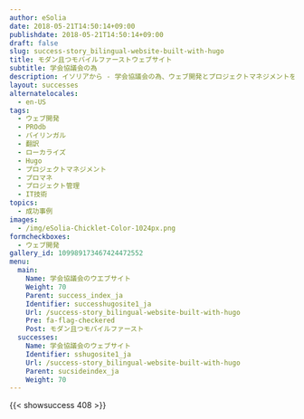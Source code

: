 ```yaml
---
author: eSolia
date: 2018-05-21T14:50:14+09:00
publishdate: 2018-05-21T14:50:14+09:00
draft: false
slug: success-story_bilingual-website-built-with-hugo
title: モダン且つモバイルファーストウェブサイト
subtitle: 学会協議会の為
description: イソリアから - 学会協議会の為、ウェブ開発とプロジェクトマネジメントを実施し、バイリンガル且つモバイルフレンドリーなウェブサイトを立ち上げた。
layout: successes
alternatelocales:
  - en-US
tags:
  - ウェブ開発
  - PROdb
  - バイリンガル
  - 翻訳
  - ローカライズ
  - Hugo
  - プロジェクトマネジメント
  - プロマネ
  - プロジェクト管理
  - IT技術
topics:
  - 成功事例
images:  
  - /img/eSolia-Chicklet-Color-1024px.png
formcheckboxes:
  - ウェブ開発
gallery_id: 109989173467424472552
menu:
  main:
    Name: 学会協議会のウエブサイト
    Weight: 70
    Parent: success_index_ja
    Identifier: successhugosite1_ja
    Url: /success-story_bilingual-website-built-with-hugo
    Pre: fa-flag-checkered
    Post: モダン且つモバイルファースト
  successes:
    Name: 学会協議会のウェブサイト
    Identifier: sshugosite1_ja
    Url: /success-story_bilingual-website-built-with-hugo
    Parent: sucsideindex_ja
    Weight: 70
---
```


{{< showsuccess 408 >}}
